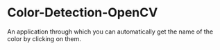 # Color-Detection-OpenCV
An application through which you can automatically get the name of the color by clicking on them.
